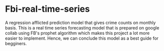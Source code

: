 # Fbi-real-time-series
A regression afflicted prediction model that gives crime counts on monthly basis. This is a real time series forecasting model that is prepared on google collab using FB's prophet algorithm which makes this project a lot more easier to implement. Hence, we can conclude this model as a best guide for begginers.
